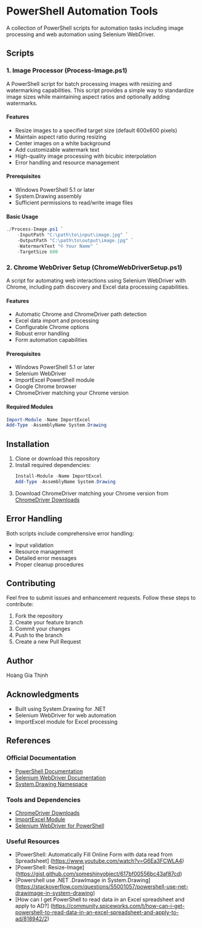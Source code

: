 # PowerShell Automation Tools

A collection of PowerShell scripts for automation tasks including image processing and web automation using Selenium WebDriver.

## Scripts

### 1. Image Processor (Process-Image.ps1)

A PowerShell script for batch processing images with resizing and watermarking capabilities. This script provides a simple way to standardize image sizes while maintaining aspect ratios and optionally adding watermarks.

#### Features
- Resize images to a specified target size (default 600x600 pixels)
- Maintain aspect ratio during resizing
- Center images on a white background
- Add customizable watermark text
- High-quality image processing with bicubic interpolation
- Error handling and resource management

#### Prerequisites
- Windows PowerShell 5.1 or later
- System.Drawing assembly
- Sufficient permissions to read/write image files

#### Basic Usage
```powershell
./Process-Image.ps1 `
    -InputPath "C:\path\to\input\image.jpg" `
    -OutputPath "C:\path\to\output\image.jpg" `
    -WatermarkText "© Your Name" `
    -TargetSize 600
```

### 2. Chrome WebDriver Setup (ChromeWebDriverSetup.ps1)

A script for automating web interactions using Selenium WebDriver with Chrome, including path discovery and Excel data processing capabilities.

#### Features
- Automatic Chrome and ChromeDriver path detection
- Excel data import and processing
- Configurable Chrome options
- Robust error handling
- Form automation capabilities

#### Prerequisites
- Windows PowerShell 5.1 or later
- Selenium WebDriver
- ImportExcel PowerShell module
- Google Chrome browser
- ChromeDriver matching your Chrome version

#### Required Modules
```powershell
Import-Module -Name ImportExcel
Add-Type -AssemblyName System.Drawing
```

## Installation

1. Clone or download this repository
2. Install required dependencies:
   ```powershell
   Install-Module -Name ImportExcel
   Add-Type -AssemblyName System.Drawing
   ```
3. Download ChromeDriver matching your Chrome version from [ChromeDriver Downloads](https://chromedriver.chromium.org/downloads)

## Error Handling

Both scripts include comprehensive error handling:
- Input validation
- Resource management
- Detailed error messages
- Proper cleanup procedures

## Contributing

Feel free to submit issues and enhancement requests. Follow these steps to contribute:

1. Fork the repository
2. Create your feature branch
3. Commit your changes
4. Push to the branch
5. Create a new Pull Request

## Author

Hoàng Gia Thịnh

## Acknowledgments

- Built using System.Drawing for .NET
- Selenium WebDriver for web automation
- ImportExcel module for Excel processing

## References

### Official Documentation
- [PowerShell Documentation](https://docs.microsoft.com/en-us/powershell/)
- [Selenium WebDriver Documentation](https://www.selenium.dev/documentation/webdriver/)
- [System.Drawing Namespace](https://docs.microsoft.com/en-us/dotnet/api/system.drawing)

### Tools and Dependencies
- [ChromeDriver Downloads](https://chromedriver.chromium.org/downloads)
- [ImportExcel Module](https://github.com/dfinke/ImportExcel)
- [Selenium WebDriver for PowerShell](https://www.powershellgallery.com/packages/Selenium)

### Useful Resources
- [PowerShell: Automatically Fill Online Form with data read from Spreadsheet] (https://www.youtube.com/watch?v=G6Ea3FCWLA4)
- [PowerShell: Resize-Image] (https://gist.github.com/someshinyobject/617bf00556bc43af87cd)
- [Powershell use .NET .DrawImage in System.Drawing] (https://stackoverflow.com/questions/55001057/powershell-use-net-drawimage-in-system-drawing)
- [How can I get PowerShell to read data in an Excel spreadsheet and apply to AD?] (https://community.spiceworks.com/t/how-can-i-get-powershell-to-read-data-in-an-excel-spreadsheet-and-apply-to-ad/818942/2)

